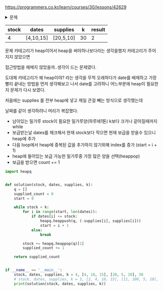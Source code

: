 https://programmers.co.kr/learn/courses/30/lessons/42629



<details>
<summary markdown='span'>문제</summary>
<pre>
라면 공장에서는 하루에 밀가루를 1톤씩 사용합니다. 원래 밀가루를 공급받던 공장의 고장으로 앞으로 k일 이후에야 밀가루를 공급받을 수 있기 때문에 해외 공장에서 밀가루를 수입해야 합니다.
해외 공장에서는 향후 밀가루를 공급할 수 있는 날짜와 수량을 알려주었고, 라면 공장에서는 운송비를 줄이기 위해 최소한의 횟수로 밀가루를 공급받고 싶습니다.
현재 공장에 남아있는 밀가루 수량 stock, 밀가루 공급 일정(dates)과 해당 시점에 공급 가능한 밀가루 수량(supplies), 원래 공장으로부터 공급받을 수 있는 시점 k가 주어질 때, 밀가루가 떨어지지 않고 공장을 운영하기 위해서 최소한 몇 번 해외 공장으로부터 밀가루를 공급받아야 하는지를 return 하도록 solution 함수를 완성하세요.
dates[i]에는 i번째 공급 가능일이 들어있으며, supplies[i]에는 dates[i] 날짜에 공급 가능한 밀가루 수량이 들어 있습니다.<br/>
제한사항
stock에 있는 밀가루는 오늘(0일 이후)부터 사용됩니다.
stock과 k는 2 이상 100,000 이하입니다.
dates의 각 원소는 1 이상 k 이하입니다.
supplies의 각 원소는 1 이상 1,000 이하입니다.
dates와 supplies의 길이는 1 이상 20,000 이하입니다.
k일 째에는 밀가루가 충분히 공급되기 때문에 k-1일에 사용할 수량까지만 확보하면 됩니다.
dates에 들어있는 날짜는 오름차순 정렬되어 있습니다.
dates에 들어있는 날짜에 공급되는 밀가루는 작업 시작 전 새벽에 공급되는 것을 기준으로 합니다. 예를 들어 9일째에 밀가루가 바닥나더라도, 10일째에 공급받으면 10일째에는 공장을 운영할 수 있습니다.
밀가루가 바닥나는 경우는 주어지지 않습니다.
</pre>
</details>



| stock | dates     | supplies  | k    | result |
| ----- | --------- | --------- | ---- | ------ |
| 4     | [4,10,15] | [20,5,10] | 30   | 2      |



문제 카테고리가 heap이어서 heap을 써야하나보다라는 생각을했지 카테고리가 주어지지 않았으면

접근방법을 헤메지 않았을까..생각이 드는 문제였다.

도대체 카테고리가 왜 heap이야? 라는 생각을 무척 오래하다가 date를 배제하고 가장 빨리 끝내는 방법을 먼저 생각해보고 나서 date를 고려하니 어느부분에 heap이 필요한지 문제가 다시 보였다. 



처음에는 supplies 를 전부 heap에 넣고 제일 큰걸 빼는 방식으로 생각했는데

날짜를 같이 생각하려니 머리가 복잡했다.  



- 남아있는 밀가루 stock이 필요한 밀가루양(하루에1톤) k보다 크거나 같아질때까지 while
- 보급받는날 dates를 체크해서 현재 stock보다 작으면 현재 보급을 받을수 있으니 heap에 추가
- 다음 loop에서 heap에 중복된 값을 추가하지 않기위해 index를 증가 (start = i + 1)
- heap에 들어있는 보급 가능한 밀가루중 가장 많은 양을 선택(heappop)
- 보급을 받으면 count += 1



```python
import heapq


def solution(stock, dates, supplies, k):
    q = []
    supplied_count = 0
    start = 0

    while stock < k:
        for i in range(start, len(dates)):
            if dates[i] <= stock:
                heapq.heappush(q, (-supplies[i], supplies[i]))
                start = i + 1
            else:
                break

        stock += heapq.heappop(q)[1]
        supplied_count += 1

    return supplied_count


if __name__ == '__main__':
    stock, dates, supplies, k = 4, [4, 10, 15], [20, 5, 10], 30
    # stock, dates, supplies, k = 3, [2, 4, 10, 15], [11, 100, 5, 10], 35
    print(solution(stock, dates, supplies, k))
    
```



